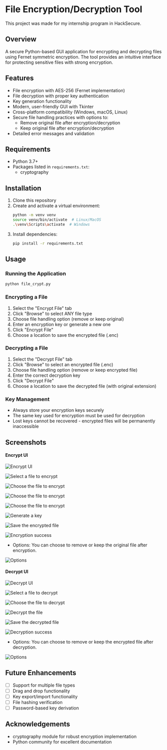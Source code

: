 # File Encryption/Decryption Tool

This project was made for my internship program in HackSecure.

## Overview

A secure Python-based GUI application for encrypting and decrypting files using Fernet symmetric encryption. The tool provides an intuitive interface for protecting sensitive files with strong encryption.

## Features

- File encryption with AES-256 (Fernet implementation)
- File decryption with proper key authentication
- Key generation functionality
- Modern, user-friendly GUI with Tkinter
- Cross-platform compatibility (Windows, macOS, Linux)
- Secure file handling practices with options to:
  - Remove original file after encryption/decryption
  - Keep original file after encryption/decryption
- Detailed error messages and validation

## Requirements

- Python 3.7+
- Packages listed in `requirements.txt`:
  - cryptography

## Installation

1. Clone this repository
2. Create and activate a virtual environment:
   ```bash
   python -m venv venv
   source venv/bin/activate  # Linux/MacOS
   .\venv\Scripts\activate  # Windows
   ```
3. Install dependencies:
   ```bash
   pip install -r requirements.txt
   ```

## Usage

### Running the Application

```bash
python file_crypt.py
```

### Encrypting a File

1. Select the "Encrypt File" tab
2. Click "Browse" to select ANY file type
3. Choose file handling option (remove or keep original)
4. Enter an encryption key or generate a new one
5. Click "Encrypt File"
6. Choose a location to save the encrypted file (.enc)

### Decrypting a File

1. Select the "Decrypt File" tab
2. Click "Browse" to select an encrypted file (.enc)
3. Choose file handling option (remove or keep encrypted file)
4. Enter the correct decryption key
5. Click "Decrypt File"
6. Choose a location to save the decrypted file (with original extension)

### Key Management

- Always store your encryption keys securely
- The same key used for encryption must be used for decryption
- Lost keys cannot be recovered - encrypted files will be permanently inaccessible

## Screenshots

#### Encrypt UI

![Encrypt UI](/screenshots/encrypt/SS_encrypt.png)

![Select a file to encrypt](/screenshots/encrypt/SS_select.png)

![Choose the file to encrypt](/screenshots/encrypt/SS_FILE.png)

![Choose the file to encrypt](/screenshots/encrypt/SS_Contain.png)

![Choose the file to encrypt](/screenshots/encrypt/SS_Selected.png)

![Generate a key](/screenshots/encrypt/SS_generateKey.png)

![Save the encrypted file](/screenshots/encrypt/SS_saveFILE.png)

![Encryption success](/screenshots/encrypt/SS_Success_Encrypted.png)

- Options: You can choose to remove or keep the original file after encryption.

![Options](/screenshots/encrypt/SS_options.png)

#### Decrypt UI

![Decrypt UI](/screenshots/decrypt/SS_decrypt.png)

![Select a file to decrypt](/screenshots/decrypt/SS_choose_file.png)

![Choose the file to decrypt](/screenshots/decrypt/SS_selectFile.png)

![Decrypt the file](/screenshots/decrypt/SS_decryptFile.png)

![Save the decrypted file](/screenshots/decrypt/SS_saveDecrypt.png)

![Decryption success](/screenshots/decrypt/SS_Succesfull.png)

- Options: You can choose to remove or keep the encrypted file after decryption.

![Options](/screenshots/decrypt/SS_options.png)

## Future Enhancements

- [ ] Support for multiple file types
- [ ] Drag and drop functionality
- [ ] Key export/import functionality
- [ ] File hashing verification
- [ ] Password-based key derivation

## Acknowledgements

- cryptography module for robust encryption implementation
- Python community for excellent documentation
